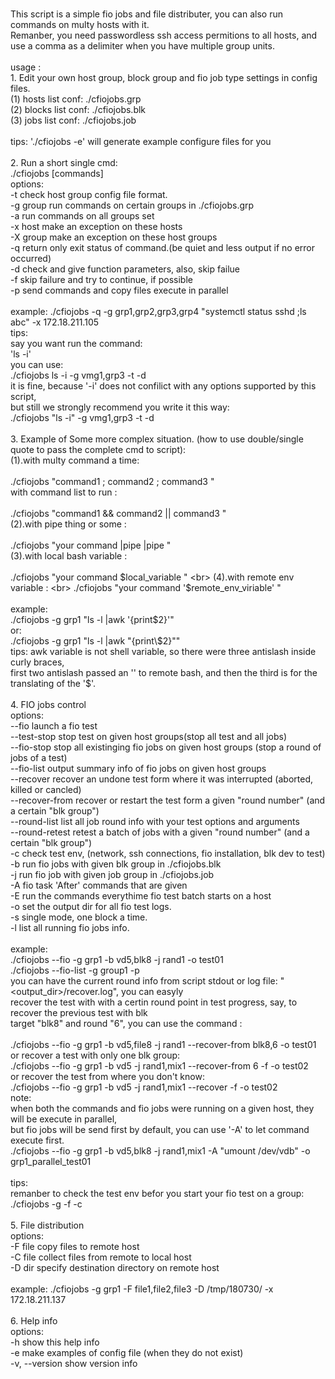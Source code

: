
<br>This script is a simple fio jobs and file distributer, you can also run commands on multy hosts with it.
<br>Remanber, you need passwordless ssh access permitions to all hosts, and use a comma as a delimiter when you have multiple group units.
<br>
<br>usage :
<br>1. Edit your own host group, block group and fio job type settings in config files.
<br>    (1)     hosts  list conf:   ./cfiojobs.grp
<br>    (2)     blocks list conf:   ./cfiojobs.blk
<br>    (3)     jobs   list conf:   ./cfiojobs.job
<br>
<br>    tips: './cfiojobs -e' will generate example configure files for you
<br>
<br>2. Run a short single cmd: 
<br>    ./cfiojobs <options> [commands]
<br>    options: 
<br>            -t             check host group config file format.
<br>            -g group       run commands on certain groups in ./cfiojobs.grp
<br>            -a             run commands on all groups set
<br>            -x host        make an exception on these hosts
<br>            -X group       make an exception on these host groups 
<br>            -q             return only exit status of command.(be quiet and less output if no error occurred)
<br>            -d             check and give function parameters, also, skip failue
<br>            -f             skip failure and try to continue, if possible
<br>            -p             send commands and copy files execute in parallel
<br>
<br>   example: ./cfiojobs -q -g grp1,grp2,grp3,grp4 "systemctl status sshd ;ls abc" -x 172.18.211.105
<br>      tips:
<br>      say you want run the command:
<br>            'ls -i' 
<br>      you can use: 
<br>            ./cfiojobs ls -i -g vmg1,grp3 -t -d
<br>      it is fine, because '-i' does not confilict with any options supported by this script,
<br>      but still we strongly recommend you write it this way:
<br>            ./cfiojobs "ls -i" -g vmg1,grp3 -t -d
<br>
<br>3. Example of Some more complex situation. (how to use double/single quote to pass the complete cmd to script):
<br>    (1).with multy command a time:  
<br>            ./cfiojobs "command1 ;  command2 ;  command3 "
<br>        with command list to run :  
<br>            ./cfiojobs "command1 && command2 || command3 "
<br>    (2).with pipe thing or some  :  
<br>            ./cfiojobs "your command |pipe |pipe "
<br>    (3).with local bash variable :  
<br>            ./cfiojobs "your command $local_variable "
<br>    (4).with remote env variable :  
<br>            ./cfiojobs "your command '$remote_env_viriable' " 
<br>
<br>    example: 
<br>            ./cfiojobs -g grp1 "ls -l |awk '{print\$2}'"
<br>         or: 
<br>            ./cfiojobs -g grp1 "ls -l |awk \"{print\\\$2}\""
<br>       tips: awk variable is not shell variable, so there were three antislash inside curly braces,
<br>            first two antislash passed an '\' to remote bash, and then the third is for the translating of the '$'.
<br>
<br>4. FIO jobs control
<br>    options:
<br>            --fio          launch a fio test
<br>            --test-stop    stop test on given host groups(stop all test and all jobs)
<br>            --fio-stop     stop all existinging fio jobs on given host groups (stop a round of jobs of a test)
<br>            --fio-list     output summary info of fio jobs on given host groups
<br>            --recover      recover an undone test form where it was interrupted (aborted, killed or cancled)
<br>            --recover-from recover or restart the test form a given "round number" (and a certain "blk group")
<br>            --round-list   list all job round info with your test options and arguments
<br>            --round-retest retest a batch of jobs with a given "round number" (and a certain "blk group")
<br>            -c             check test env, (network, ssh connections, fio installation, blk dev to test)
<br>            -b             run fio jobs with given blk group in ./cfiojobs.blk
<br>            -j             run fio job with given job group in ./cfiojobs.job
<br>            -A             fio task 'After' commands that are given
<br>            -E             run the commands everythime fio test batch starts on a host 
<br>            -o             set the output dir for all fio test logs.
<br>            -s             single mode, one block a time.
<br>            -l             list all running fio jobs info.
<br>
<br>    example: 
<br>            ./cfiojobs --fio -g grp1 -b vd5,blk8 -j rand1 -o test01 
<br>            ./cfiojobs --fio-list -g group1 -p
<br>        you can have the current round info from script stdout or log file: "<output_dir>/recover.log", you can easyly 
<br>        recover the test with with a certin round point in test progress, say, to recover the previous test with blk 
<br>        target "blk8" and round "6", you can use the command :         
<br>            ./cfiojobs --fio -g grp1 -b vd5,file8 -j rand1 --recover-from blk8,6 -o test01 
<br>        or recover a test with only one blk group:
<br>            ./cfiojobs --fio -g grp1 -b vd5 -j rand1,mix1 --recover-from 6 -f -o test02 
<br>        or recover the test from where you don't know:
<br>            ./cfiojobs --fio -g grp1 -b vd5 -j rand1,mix1 --recover -f -o test02 
<br>    note:
<br>        when both the commands and fio jobs were running on a given host, they will be execute in parallel,
<br>        but fio jobs will be send first by default, you can use '-A' to let command execute first.
<br>            ./cfiojobs --fio -g grp1 -b vd5,blk8 -j rand1,mix1 -A "umount /dev/vdb" -o grp1_parallel_test01
<br>
<br>    tips:
<br>        remanber to check the test env befor you start your fio test on a group:
<br>            ./cfiojobs -g <group name> -f -c
<br>
<br>5. File distribution
<br>    options:
<br>            -F file        copy files to remote host
<br>            -C file        collect files from remote to local host
<br>            -D dir         specify destination directory on remote host
<br>
<br>    example: ./cfiojobs -g grp1 -F file1,file2,file3 -D /tmp/180730/ -x 172.18.211.137
<br>
<br>6. Help info
<br>    options:
<br>            -h             show this help info
<br>            -e             make examples of config file (when they do not exist)
<br>            -v, --version  show version info
<br>
<br>
